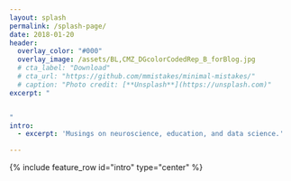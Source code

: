 ```yaml
---
layout: splash
permalink: /splash-page/
date: 2018-01-20
header:
  overlay_color: "#000"
  overlay_image: /assets/BL,CMZ_DGcolorCodedRep_B_forBlog.jpg
  # cta_label: "Download"
  # cta_url: "https://github.com/mmistakes/minimal-mistakes/"
  # caption: "Photo credit: [**Unsplash**](https://unsplash.com)"
excerpt: "


"
intro: 
  - excerpt: 'Musings on neuroscience, education, and data science.'

---
```



{% include feature_row id="intro" type="center" %}

